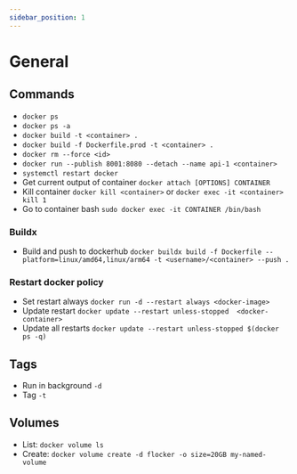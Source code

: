 ```yaml
---
sidebar_position: 1
---
```


# General

## Commands

- `docker ps`
- `docker ps -a`
- `docker build -t <container> .`
- `docker build -f Dockerfile.prod -t <container> .`
- `docker rm --force <id>`
- `docker run --publish 8001:8080 --detach --name api-1 <container>`
- `systemctl restart docker`
- Get current output of container `docker attach [OPTIONS] CONTAINER`
- Kill container `docker kill <container>` or `docker exec -it <container> kill 1`
- Go to container bash `sudo docker exec -it CONTAINER /bin/bash`

### Buildx

- Build and push to dockerhub `docker buildx build -f Dockerfile --platform=linux/amd64,linux/arm64 -t <username>/<container> --push .`

### Restart docker policy

- Set restart always `docker run -d --restart always <docker-image>`
- Update restart `docker update --restart unless-stopped  <docker-container>`
- Update all restarts `docker update --restart unless-stopped $(docker ps -q)`

## Tags

- Run in background `-d`
- Tag `-t`

## Volumes

- List: `docker volume ls`
- Create: `docker volume create -d flocker -o size=20GB my-named-volume`
